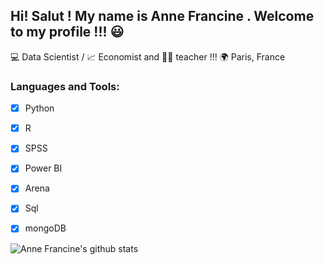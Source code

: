 ## Hi! Salut !  My name is Anne Francine . Welcome to my profile !!! :smiley:

:computer: Data Scientist / :chart_with_upwards_trend: Economist and  👩‍🏫 teacher !!!  :earth_africa: Paris, France 

### Languages and Tools:

- [x] Python 
- [x] R  
- [x] SPSS
- [x] Power BI
- [x] Arena 
- [x] Sql
- [x] mongoDB
 
 
 ![Anne Francine's github stats](https://github-readme-stats.vercel.app/api?username=annefrancine&show_icons=true&theme=radical)

